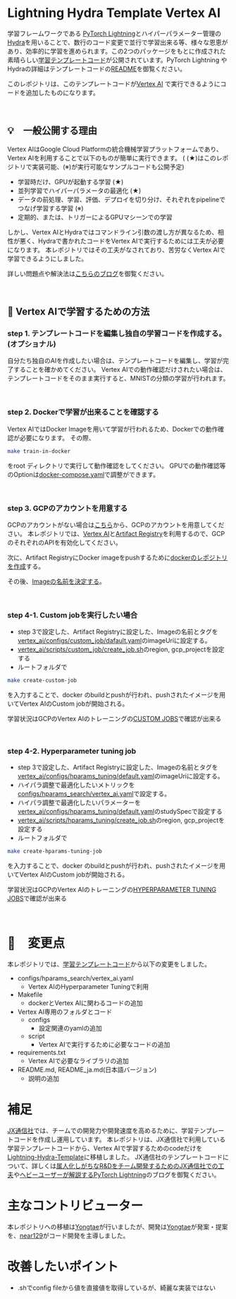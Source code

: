 # Lightning Hydra Template Vertex AI

学習フレームワークである [PyTorch Lightning](https://github.com/PyTorchLightning/pytorch-lightning)とハイパーパラメーター管理の [Hydra](https://github.com/facebookresearch/hydra)を用いることで、数行のコード変更で並行で学習出来る等、様々な恩恵があり、効率的に学習を進められます。この2つのパッケージをもとに作成された素晴らしい[学習テンプレートコード](https://github.com/ashleve/lightning-hydra-template)が公開されています。PyTorch Lightning やHydraの詳細はテンプレートコードの[README](/documents/README.original.md)を御覧ください。

このレポジトリは、このテンプレートコードが[Vertex AI](https://cloud.google.com/vertex-ai) で実行できるようにコードを追加したものになります。

<br>

## 💡　一般公開する理由


Vertex AIはGoogle Cloud Platformの統合機械学習プラットフォームであり、Vertex AIを利用することで以下のものが簡単に実行できます。 ( (★)はこのレポジトリで実装可能、(※)が実行可能なサンプルコードも公開予定)
- 学習時だけ、GPUが起動する学習 (★)
- 並列学習でハイパーパラメータの最適化 (★)
- データの前処理、学習、評価、デプロイを切り分け、それぞれをpipelineでつなげ学習する学習 (※)
- 定期的、または、トリガーによるGPUマシーンでの学習


しかし、Vertex AIとHydraではコマンドライン引数の渡し方が異なるため、相性が悪く、Hydraで書かれたコードをVertex AIで実行するためには工夫が必要になります。
本レポジトリではその工夫がなされており、苦労なくVertex AIで学習できるようにしました。

詳しい問題点や解決法は[こちらのブログ](https://tech.jxpress.net/entry/2022/05/13/113011)を御覧ください。

<br>

## 🚀  Vertex AIで学習するための方法
### step 1. テンプレートコードを編集し独自の学習コードを作成する。 (オプショナル)
自分たち独自のAIを作成したい場合は、テンプレートコードを編集し、学習が完了することを確かめてください。
Vertex AIでの動作確認だけされたい場合は、テンプレートコードをそのまま実行すると、MNISTの分類の学習が行われます。

<br>

### step 2. Dockerで学習が出来ることを確認する
Vertex AIではDocker Imageを用いて学習が行われるため、Dockerでの動作確認が必要になります。
その際、
```bash
make train-in-docker
```
をroot ディレクトリで実行して動作確認をしてください。
GPUでの動作確認等のOptionは[docker-compose.yaml](/docker-compose.yaml)で調整ができます。

<br>


### step 3. GCPのアカウントを用意する
GCPのアカウントがない場合は[こちら](https://cloud.google.com/docs/get-started)から、GCPのアカウントを用意してください。
本レポジトリでは、[Vertex AI](https://cloud.google.com/vertex-ai/docs/start)と[Artifact Registry](https://cloud.google.com/artifact-registry)を利用するので、GCPのそれぞれのAPIを有効化してください。

次に、Artifact RegistryにDocker imageをpushするために[dockerのレポジトリを作成](https://cloud.google.com/artifact-registry/docs/repositories/create-repos#overview)する。

その後、[Imageの名前を決定する](https://cloud.google.com/artifact-registry/docs/docker/pushing-and-pulling)。

<br>


### step 4-1. Custom jobを実行したい場合
- step 3で設定した、Artifact Registryに設定した、Imageの名前とタグを[vertex_ai/configs/custom_job/dafault.yaml](/vertex_ai/configs/custom_job/dafault.yaml)のimageUriに設定する。
- [vertex_ai/scripts/custom_job/create_job.sh](/vertex_ai/scripts/custom_job/create_job.sh)のregion, gcp_projectを設定する
- ルートフォルダで
```bash
make create-custom-job
```
を入力することで、docker のbuildとpushが行われ、pushされたイメージを用いてVertex AIのCustom jobが開始される。

学習状況はGCPのVertex AIのトレーニングの[CUSTOM JOBS](https://console.cloud.google.com/vertex-ai/training/custom-jobs)で確認が出来る


<br>


### step 4-2. Hyperparameter tuning job
- step 3で設定した、Artifact Registryに設定した、Imageの名前とタグを[vertex_ai/configs/hparams_tuning/default.yaml](/vertex_ai/configs/hparams_tuning/default.yaml)のimageUriに設定する。
- ハイパラ調整で最適化したいメトリックを[configs/hparams_search/vertex_ai.yaml](/configs/hparams_search/vertex_ai.yaml)で設定する。
- ハイパラ調整で最適化したいパラメーターを[vertex_ai/configs/hparams_tuning/default.yaml](/vertex_ai/configs/hparams_tuning/default.yaml)のstudySpecで設定する
- [vertex_ai/scripts/hparams_tuning/create_job.sh](/vertex_ai/scripts/hparams_tuning/create_job.sh)のregion, gcp_projectを設定する
- ルートフォルダで
```bash
make create-hparams-tuning-job
```
を入力することで、docker のbuildとpushが行われ、pushされたイメージを用いてVertex AIのCustom jobが開始される。

学習状況はGCPのVertex AIのトレーニングの[HYPERPARAMETER TUNING JOBS](https://console.cloud.google.com/vertex-ai/training/hyperparameter-tuning-jobs)で確認が出来る

<br>



# 🔧　変更点
本レポジトリでは、[学習テンプレートコード](https://github.com/ashleve/lightning-hydra-template)から以下の変更をしました。
- configs/hparams_search/vertex_ai.yaml
    - Vertex AIのHyperparameter Tuningで利用
- Makefile 
    - dockerとVertex AIに関わるコードの追加
- Vertex AI専用のフォルダとコード
    - configs
        - 設定関連のyamlの追加
    - script
        - Vertex AIで実行するために必要なコードの追加
- requirements.txt
    - Vertex AIで必要なライブラリの追加
- README.md, README_ja.md(日本語バージョン)
    - 説明の追加


<h1 id="appendix">補足</h1>

[JX通信社](https://jxpress.net/)では、チームでの開発力や開発速度を高めるために、学習テンプレートコードを作成し運用しています。
本レポジトリは、JX通信社で利用している学習テンプレートコードから、Vertex AIで学習するためのcodeだけを [Lightning-Hydra-Template](https://github.com/ashleve/lightning-hydra-template)に移植しました。
JX通信社のテンプレートコードについて、詳しくは[属人化しがちなR&Dをチーム開発するためのJX通信社での工夫](https://tech.jxpress.net/entry/2021/10/27/160154)や[ヘビーユーザーが解説するPyTorch Lightning](https://tech.jxpress.net/entry/2021/11/17/112214)のブログを御覧ください。

# 主なコントリビューター
本レポジトリへの移植は[Yongtae](https://github.com/Yongtae723)が行いましたが、開発は[Yongtae](https://github.com/Yongtae723)が発案・提案を、[near129](https://github.com/near129)がコード開発を主導しました。

# 改善したいポイント
- .shでconfig fileから値を直接値を取得しているが、綺麗な実装ではない 